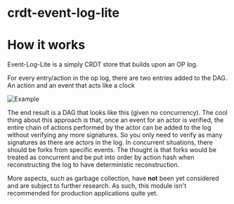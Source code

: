# crdt-event-log-lite

# How it works

Event-Log-Lite is a simply CRDT store that builds upon an OP log.

For every entry/action in the op log, there are two entries added to the DAG. An action and an event that acts like a clock

![Example](https://i.imgur.com/TF6Rjj6.png)

The end result is a DAG that looks like this (given no concurrency).
The cool thing about this approach is that, once an event for an actor is verified, the entire chain of actions performed by the actor can be added to the log without verifying any more signatures.
So you only need to verify as many signatures as there are actors in the log.
In concurrent situations, there should be forks from specific events. The thought is that forks would be treated as concurrent and be put into order by action hash when reconstructing the log to have deterministic reconstruction.

More aspects, such as garbage collection, have **not** been yet considered and are subject to further research. As such, this module isn't recommended for production applications quite yet.
